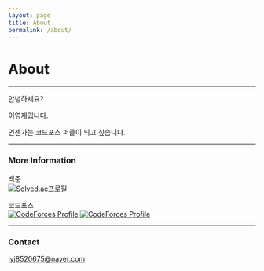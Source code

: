 ```yaml
---
layout: page
title: About
permalink: /about/
---
```


# About

---

안녕하세요?

이영재입니다.

언젠가는 코드포스 퍼플이 되고 싶습니다.

---

### More Information

백준  
[![Solved.ac프로필](http://mazassumnida.wtf/api/generate_badge?boj=Rose)](https://solved.ac/Rose)

코드포스  
[![CodeForces Profile](https://cf.leed.at?id=Rose)](https://codeforces.com/profile/Rose)
[![CodeForces Profile](https://cf.leed.at?id=Daisy)](https://codeforces.com/profile/Daisy)

---

### Contact

[lyj8520675@naver.com](mailto:lyj8520675@naver.com)
